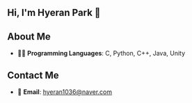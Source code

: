 ## Hi, I'm Hyeran Park 👋

## About Me

- 🧑‍💻 **Programming Languages**: C, Python, C++, Java, Unity

## Contact Me

- 📧 **Email**: [hyeran1036@naver.com](mailto:hyera@example.com)

<!--
**ranio10/ranio10** is a ✨ _special_ ✨ repository because its `README.md` (this file) appears on your GitHub profile.

Here are some ideas to get you started:

- 🔭 I’m currently working on ...
- 🌱 I’m currently learning ...
- 👯 I’m looking to collaborate on ...
- 🤔 I’m looking for help with ...
- 💬 Ask me about ...
- 📫 How to reach me: ...
- 😄 Pronouns: ...
- ⚡ Fun fact: ...
-->
